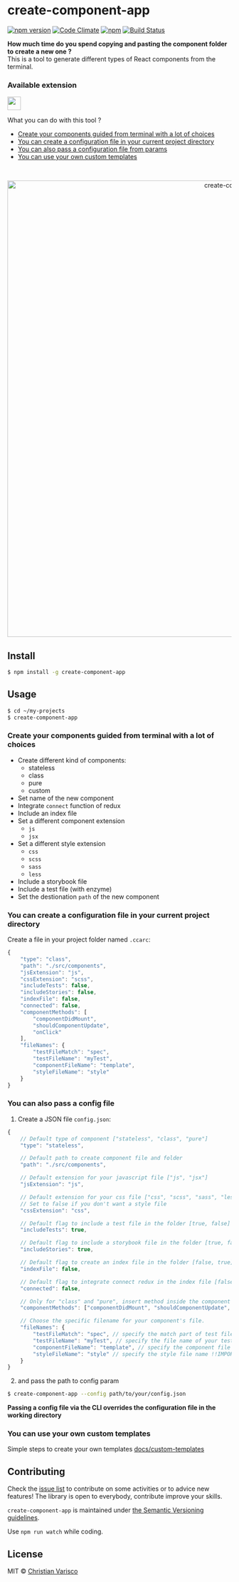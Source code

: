 # create-component-app
[![npm version](https://badge.fury.io/js/create-component-app.svg)](https://badge.fury.io/js/create-component-app)
[![Code Climate](https://codeclimate.com/github/CVarisco/create-component-app/badges/gpa.svg)](https://codeclimate.com/github/CVarisco/create-component-app)
[![npm](https://img.shields.io/npm/dw/create-component-app.svg)](https://www.npmjs.com/package/create-component-app)
[![Build Status](https://travis-ci.org/CVarisco/create-component-app.svg?branch=master)](https://travis-ci.org/CVarisco/create-component-app)

**How much time do you spend copying and pasting the component folder to create a new one ?**<br />
This is a tool to generate different types of React components from the terminal.<br />
### Available extension 
<a href="https://github.com/CVarisco/vs-component-app"><img src="https://raw.githubusercontent.com/viatsko/awesome-vscode/master/logo.ico" width="30px"> </a><br />

What you can do with this tool ?<br />

- [Create your components guided from terminal with a lot of choices](#create-your-components-guided-from-terminal-with-a-lot-of-choices)
- [You can create a configuration file in your current project directory](#you-can-create-a-configuration-file-in-your-current-project-directory)
- [You can also pass a configuration file from params](#you-can-also-pass-a-config-file)
- [You can use your own custom templates](#you-can-use-your-own-custom-templates)

<br />

<p align="center">
  <img src="https://user-images.githubusercontent.com/7335613/27760854-9ff86b54-5e51-11e7-8ad0-3289d9b3ebc3.gif" alt="create-component-app" width="1024" />
</p>


## Install

```sh
$ npm install -g create-component-app
```

## Usage

```sh
$ cd ~/my-projects
$ create-component-app
```    

### Create your components guided from terminal with a lot of choices

- Create different kind of components:
    - stateless
    - class
    - pure
    - custom
- Set name of the new component
- Integrate `connect` function of redux
- Include an index file
- Set a different component extension
    - `js`
    - `jsx`
- Set a different style extension
    - `css`
    - `scss`
    - `sass`
    - `less`
- Include a storybook file
- Include a test file (with enzyme)
- Set the destionation `path` of the new component

### You can create a configuration file in your current project directory

Create a file in your project folder named `.ccarc`:    

```javascript
{
    "type": "class",
    "path": "./src/components",
    "jsExtension": "js",
    "cssExtension": "scss",
    "includeTests": false,
    "includeStories": false,
    "indexFile": false,
    "connected": false,
    "componentMethods": [
        "componentDidMount",
        "shouldComponentUpdate",
        "onClick"
    ],
    "fileNames": {
        "testFileMatch": "spec",
        "testFileName": "myTest",
        "componentFileName": "template",
        "styleFileName": "style"
    }
}
```

### You can also pass a config file

1) Create a JSON file `config.json`:  

```javascript
{   
    // Default type of component ["stateless", "class", "pure"]
    "type": "stateless",

    // Default path to create component file and folder
    "path": "./src/components",

    // Default extension for your javascript file ["js", "jsx"]
    "jsExtension": "js",

    // Default extension for your css file ["css", "scss", "sass", "less", false]
    // Set to false if you don't want a style file
    "cssExtension": "css",

    // Default flag to include a test file in the folder [true, false]
    "includeTests": true,

    // Default flag to include a storybook file in the folder [true, false]
    "includeStories": true,

    // Default flag to create an index file in the folder [false, true]
    "indexFile": false,

    // Default flag to integrate connect redux in the index file [false, true]
    "connected": false,

    // Only for "class" and "pure", insert method inside the component
    "componentMethods": ["componentDidMount", "shouldComponentUpdate", "onClick"],

    // Choose the specific filename for your component's file.
    "fileNames": {
        "testFileMatch": "spec", // specify the match part of test file
        "testFileName": "myTest", // specify the file name of your test file
        "componentFileName": "template", // specify the component file name
        "styleFileName": "style" // specify the style file name !!IMPORTANT: Include cssExtension.
    }
}
```

2) and pass the path to config param

```sh
$ create-component-app --config path/to/your/config.json
```    

**Passing a config file via the CLI overrides the configuration file in the working directory**

### You can use your own custom templates

Simple steps to create your own templates [docs/custom-templates](https://github.com/CVarisco/create-component-app/blob/master/docs/CUSTOM-TEMPLATES.md)

## Contributing
Check the [issue list](https://github.com/CVarisco/create-component-app/issues) to contribute on some activities or to advice new features!
The library is open to everybody, contribute improve your skills.   

`create-component-app` is maintained under [the Semantic Versioning guidelines](http://semver.org/).

Use `npm run watch` while coding.

## License

MIT © [Christian Varisco](https://github.com/CVarisco)
